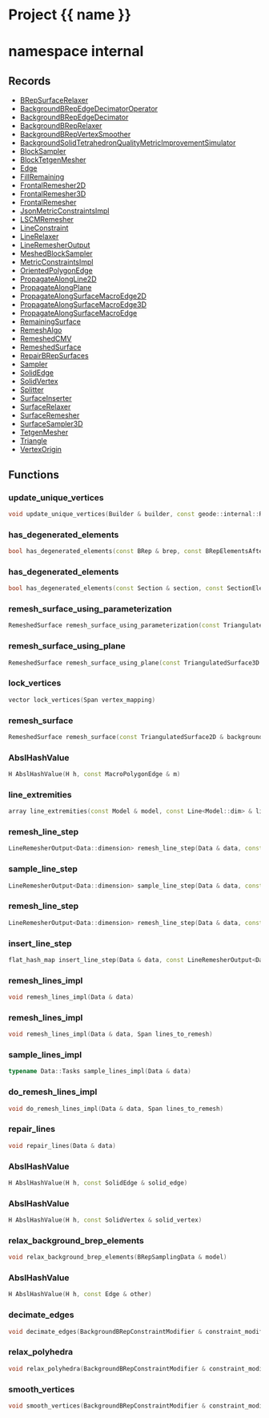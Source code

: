 <script setup>
import {useRoute} from 'vitepress'
const {path} = useRoute()
const tokens = path.split('/')
const words = tokens[2].split('-');
for (let i = 0; i < words.length; i++) {
    words[i] = words[i].charAt(0).toUpperCase() + words[i].slice(1);
    words[i] = words[i].replace('geode', 'Geode')
}
const name = words.join('-');
</script>
# Project {{ name }}

# namespace internal



## Records

* [BRepSurfaceRelaxer](BRepSurfaceRelaxer.md)
* [BackgroundBRepEdgeDecimatorOperator](BackgroundBRepEdgeDecimatorOperator.md)
* [BackgroundBRepEdgeDecimator](BackgroundBRepEdgeDecimator.md)
* [BackgroundBRepRelaxer](BackgroundBRepRelaxer.md)
* [BackgroundBRepVertexSmoother](BackgroundBRepVertexSmoother.md)
* [BackgroundSolidTetrahedronQualityMetricImprovementSimulator](BackgroundSolidTetrahedronQualityMetricImprovementSimulator.md)
* [BlockSampler](BlockSampler.md)
* [BlockTetgenMesher](BlockTetgenMesher.md)
* [Edge](Edge.md)
* [FillRemaining](FillRemaining.md)
* [FrontalRemesher2D](FrontalRemesher2D.md)
* [FrontalRemesher3D](FrontalRemesher3D.md)
* [FrontalRemesher](FrontalRemesher.md)
* [JsonMetricConstraintsImpl](JsonMetricConstraintsImpl.md)
* [LSCMRemesher](LSCMRemesher.md)
* [LineConstraint](LineConstraint.md)
* [LineRelaxer](LineRelaxer.md)
* [LineRemesherOutput](LineRemesherOutput.md)
* [MeshedBlockSampler](MeshedBlockSampler.md)
* [MetricConstraintsImpl](MetricConstraintsImpl.md)
* [OrientedPolygonEdge](OrientedPolygonEdge.md)
* [PropagateAlongLine2D](PropagateAlongLine2D.md)
* [PropagateAlongPlane](PropagateAlongPlane.md)
* [PropagateAlongSurfaceMacroEdge2D](PropagateAlongSurfaceMacroEdge2D.md)
* [PropagateAlongSurfaceMacroEdge3D](PropagateAlongSurfaceMacroEdge3D.md)
* [PropagateAlongSurfaceMacroEdge](PropagateAlongSurfaceMacroEdge.md)
* [RemainingSurface](RemainingSurface.md)
* [RemeshAlgo](RemeshAlgo.md)
* [RemeshedCMV](RemeshedCMV.md)
* [RemeshedSurface](RemeshedSurface.md)
* [RepairBRepSurfaces](RepairBRepSurfaces.md)
* [Sampler](Sampler.md)
* [SolidEdge](SolidEdge.md)
* [SolidVertex](SolidVertex.md)
* [Splitter](Splitter.md)
* [SurfaceInserter](SurfaceInserter.md)
* [SurfaceRelaxer](SurfaceRelaxer.md)
* [SurfaceRemesher](SurfaceRemesher.md)
* [SurfaceSampler3D](SurfaceSampler3D.md)
* [TetgenMesher](TetgenMesher.md)
* [Triangle](Triangle.md)
* [VertexOrigin](VertexOrigin.md)


## Functions

### update_unique_vertices

```cpp
void update_unique_vertices(Builder & builder, const geode::internal::RemeshedCMV & info)
```


### has_degenerated_elements

```cpp
bool has_degenerated_elements(const BRep & brep, const BRepElementsAfterCollapseEdge & elements)
```


### has_degenerated_elements

```cpp
bool has_degenerated_elements(const Section & section, const SectionElementsAfterCollapseEdge & elements)
```


### remesh_surface_using_parameterization

```cpp
RemeshedSurface remesh_surface_using_parameterization(const TriangulatedSurface3D & mesh, const Metric3D & metric, Span lock_vertices, Span outside_polygons, vector macro_edges)
```


### remesh_surface_using_plane

```cpp
RemeshedSurface remesh_surface_using_plane(const TriangulatedSurface3D & background_mesh, TriangulatedSurfaceBuilder3D & background_builder, TriangulatedSurfaceEpsilonModifier3D & background_modifier, const Metric3D & metric, Span lock_vertices)
```


### lock_vertices

```cpp
vector lock_vertices(Span vertex_mapping)
```


### remesh_surface

```cpp
RemeshedSurface remesh_surface(const TriangulatedSurface2D & background_mesh, TriangulatedSurfaceBuilder2D & background_builder, TriangulatedSurfaceEpsilonModifier2D & background_modifier, const Metric2D & metric, Span lock_vertices)
```


### AbslHashValue

```cpp
H AbslHashValue(H h, const MacroPolygonEdge & m)
```


### line_extremities

```cpp
array line_extremities(const Model & model, const Line<Model::dim> & line)
```


### remesh_line_step

```cpp
LineRemesherOutput<Data::dimension> remesh_line_step(Data & data, const uuid & input_line_id, const LineConstraint & begin, const LineConstraint & end, index_t nb_minimum_points)
```


### sample_line_step

```cpp
LineRemesherOutput<Data::dimension> sample_line_step(Data & data, const uuid & line_id, const EdgeVertex & begin, const EdgeVertex & end)
```


### remesh_line_step

```cpp
LineRemesherOutput<Data::dimension> remesh_line_step(Data & data, const uuid & input_line_id)
```


### insert_line_step

```cpp
flat_hash_map insert_line_step(Data & data, const LineRemesherOutput<Data::dimension> & result)
```


### remesh_lines_impl

```cpp
void remesh_lines_impl(Data & data)
```


### remesh_lines_impl

```cpp
void remesh_lines_impl(Data & data, Span lines_to_remesh)
```


### sample_lines_impl

```cpp
typename Data::Tasks sample_lines_impl(Data & data)
```


### do_remesh_lines_impl

```cpp
void do_remesh_lines_impl(Data & data, Span lines_to_remesh)
```


### repair_lines

```cpp
void repair_lines(Data & data)
```


### AbslHashValue

```cpp
H AbslHashValue(H h, const SolidEdge & solid_edge)
```


### AbslHashValue

```cpp
H AbslHashValue(H h, const SolidVertex & solid_vertex)
```


### relax_background_brep_elements

```cpp
void relax_background_brep_elements(BRepSamplingData & model)
```


### AbslHashValue

```cpp
H AbslHashValue(H h, const Edge & other)
```


### decimate_edges

```cpp
void decimate_edges(BackgroundBRepConstraintModifier & constraint_modifier, const Metric3D & metric)
```


### relax_polyhedra

```cpp
void relax_polyhedra(BackgroundBRepConstraintModifier & constraint_modifier, const BackgroundSolidInternalDistanceImprovementSimulator & improvement_simulator, const Metric3D & metric)
```


### smooth_vertices

```cpp
void smooth_vertices(BackgroundBRepConstraintModifier & constraint_modifier, const BackgroundSolidInternalDistanceImprovementSimulator & improvement_simulator)
```




